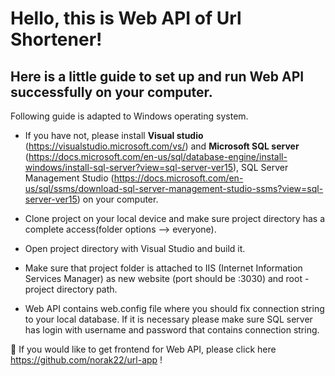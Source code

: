 # Hello, this is Web API of Url Shortener!

## Here is a little guide to set up and run Web API successfully on your computer.
Following guide is adapted to Windows operating system.

* If you have not, please install **Visual studio** (https://visualstudio.microsoft.com/vs/) and **Microsoft SQL server** (https://docs.microsoft.com/en-us/sql/database-engine/install-windows/install-sql-server?view=sql-server-ver15),
SQL Server Management Studio (https://docs.microsoft.com/en-us/sql/ssms/download-sql-server-management-studio-ssms?view=sql-server-ver15) on your computer.

* Clone project on your local device and make sure project directory has a complete access(folder options --> everyone).

* Open project directory with Visual Studio and build it.
* Make sure that project folder is attached to IIS (Internet Information Services Manager) as new website (port should be :3030) and root - project directory path.

* Web API contains web.config file where you should fix connection string to your local database. If it is necessary please make sure SQL server has login with username and password that contains connection string.

🚧 If you would like to get frontend for Web API, please click here https://github.com/norak22/url-app !